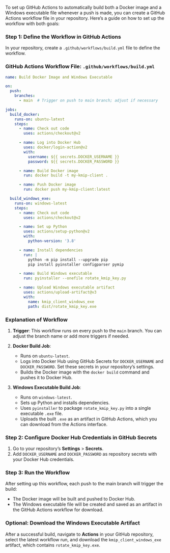 To set up GitHub Actions to automatically build both a Docker image and a Windows executable file whenever a push is made, you can create a GitHub Actions workflow file in your repository. Here’s a guide on how to set up the workflow with both goals:

### Step 1: Define the Workflow in GitHub Actions
In your repository, create a `.github/workflows/build.yml` file to define the workflow.

### GitHub Actions Workflow File: `.github/workflows/build.yml`

```yaml
name: Build Docker Image and Windows Executable

on:
  push:
    branches:
      - main  # Trigger on push to main branch; adjust if necessary

jobs:
  build_docker:
    runs-on: ubuntu-latest
    steps:
      - name: Check out code
        uses: actions/checkout@v2

      - name: Log into Docker Hub
        uses: docker/login-action@v2
        with:
          username: ${{ secrets.DOCKER_USERNAME }}
          password: ${{ secrets.DOCKER_PASSWORD }}

      - name: Build Docker image
        run: docker build -t my-kmip-client .

      - name: Push Docker image
        run: docker push my-kmip-client:latest

  build_windows_exe:
    runs-on: windows-latest
    steps:
      - name: Check out code
        uses: actions/checkout@v2

      - name: Set up Python
        uses: actions/setup-python@v2
        with:
          python-version: '3.8'

      - name: Install dependencies
        run: |
          python -m pip install --upgrade pip
          pip install pyinstaller configparser pymip

      - name: Build Windows executable
        run: pyinstaller --onefile rotate_kmip_key.py

      - name: Upload Windows executable artifact
        uses: actions/upload-artifact@v3
        with:
          name: kmip_client_windows_exe
          path: dist/rotate_kmip_key.exe
```

### Explanation of Workflow

1. **Trigger**: This workflow runs on every push to the `main` branch. You can adjust the branch name or add more triggers if needed.
2. **Docker Build Job**:
   - Runs on `ubuntu-latest`.
   - Logs into Docker Hub using GitHub Secrets for `DOCKER_USERNAME` and `DOCKER_PASSWORD`. Set these secrets in your repository’s settings.
   - Builds the Docker image with the `docker build` command and pushes it to Docker Hub.

3. **Windows Executable Build Job**:
   - Runs on `windows-latest`.
   - Sets up Python and installs dependencies.
   - Uses `pyinstaller` to package `rotate_kmip_key.py` into a single executable `.exe` file.
   - Uploads the built `.exe` as an artifact in GitHub Actions, which you can download from the Actions interface.

### Step 2: Configure Docker Hub Credentials in GitHub Secrets

1. Go to your repository’s **Settings** > **Secrets**.
2. Add `DOCKER_USERNAME` and `DOCKER_PASSWORD` as repository secrets with your Docker Hub credentials.

### Step 3: Run the Workflow

After setting up this workflow, each push to the main branch will trigger the build:
- The Docker image will be built and pushed to Docker Hub.
- The Windows executable file will be created and saved as an artifact in the GitHub Actions workflow for download.

### Optional: Download the Windows Executable Artifact

After a successful build, navigate to **Actions** in your GitHub repository, select the latest workflow run, and download the `kmip_client_windows_exe` artifact, which contains `rotate_kmip_key.exe`.